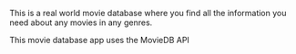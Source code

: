 This is a real world movie database where you find all the information you need about any movies in any genres. 

This movie database app uses the MovieDB API
